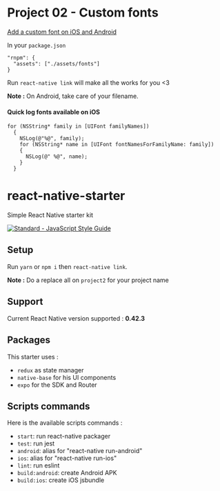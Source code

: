 # Project 02 - Custom fonts

[Add a custom font on iOS and Android](https://medium.com/@danielskripnik/how-to-add-and-remove-custom-fonts-in-react-native-b2830084b0e4#.9a68kszcu)

In your `package.json`
```
"rnpm": {
  "assets": ["./assets/fonts"]
}
```

Run `react-native link` will make all the works for you <3

**Note :** On Android, take care of your filename.

#### Quick log fonts available on iOS
```
for (NSString* family in [UIFont familyNames])
  {
    NSLog(@"%@", family);
    for (NSString* name in [UIFont fontNamesForFamilyName: family])
    {
      NSLog(@" %@", name);
    }
  }
```

# react-native-starter
Simple React Native starter kit 

[![Standard - JavaScript Style Guide](https://cdn.rawgit.com/feross/standard/master/badge.svg)](https://github.com/feross/standard)

## Setup
Run `yarn` or `npm i` then `react-native link`.

**Note :** Do a replace all on `project2` for your project name

## Support
Current React Native version supported : **0.42.3**

## Packages

This starter uses :
- `redux` as state manager
- `native-base` for his UI components
- `expo` for the SDK and Router

## Scripts commands

Here is the available scripts commands : 
- `start`: run react-native packager
- `test`: run jest
- `android`: alias for "react-native run-android"
- `ios`: alias for "react-native run-ios"
- `lint`: run eslint
- `build:android`: create Android APK
- `build:ios`: create iOS jsbundle
